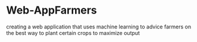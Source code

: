 # Web-AppFarmers
creating a web application that uses machine learning to advice farmers on the best way to plant certain crops to maximize output
